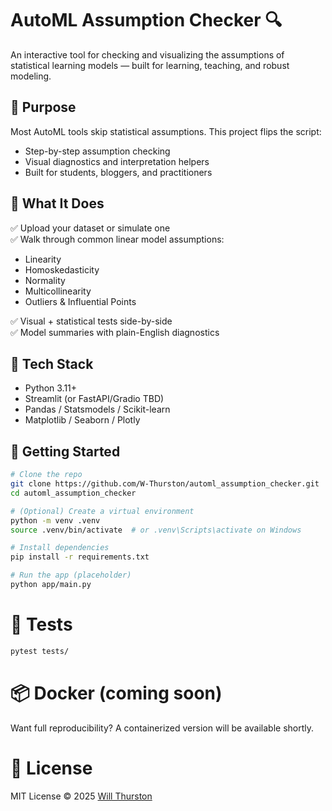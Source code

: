 # AutoML Assumption Checker 🔍
An interactive tool for checking and visualizing the assumptions of statistical learning models — built for learning, teaching, and robust modeling.

## 🎯 Purpose
Most AutoML tools skip statistical assumptions. This project flips the script:
- Step-by-step assumption checking
- Visual diagnostics and interpretation helpers
- Built for students, bloggers, and practitioners

## 🧠 What It Does
✅ Upload your dataset or simulate one  
✅ Walk through common linear model assumptions:  
- Linearity
- Homoskedasticity
- Normality
- Multicollinearity
- Outliers & Influential Points

✅ Visual + statistical tests side-by-side  
✅ Model summaries with plain-English diagnostics  

## 🧰 Tech Stack
- Python 3.11+
- Streamlit (or FastAPI/Gradio TBD)
- Pandas / Statsmodels / Scikit-learn
- Matplotlib / Seaborn / Plotly

## 🚀 Getting Started
```bash
# Clone the repo
git clone https://github.com/W-Thurston/automl_assumption_checker.git
cd automl_assumption_checker

# (Optional) Create a virtual environment
python -m venv .venv
source .venv/bin/activate  # or .venv\Scripts\activate on Windows

# Install dependencies
pip install -r requirements.txt

# Run the app (placeholder)
python app/main.py
```

# 🧪 Tests
```bash
pytest tests/
```

# 📦 Docker (coming soon)
Want full reproducibility? A containerized version will be available shortly.

# 📜 License
MIT License © 2025 [Will Thurston](https://github.com/W-Thurston)

